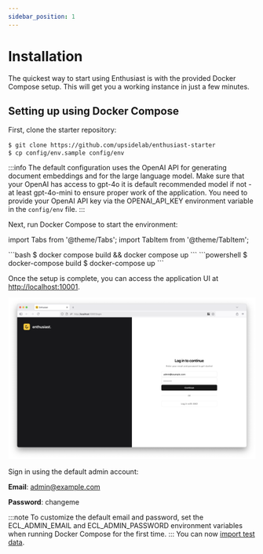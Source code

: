 ```yaml
---
sidebar_position: 1
---
```


# Installation

The quickest way to start using Enthusiast is with the provided Docker Compose setup. This will get you a working instance in just a few minutes.

## Setting up using Docker Compose

First, clone the starter repository:

```shell
$ git clone https://github.com/upsidelab/enthusiast-starter
$ cp config/env.sample config/env
```

:::info
The default configuration uses the OpenAI API for generating document embeddings and for the large language model. Make sure that your OpenAI has access to gpt-4o it is default recommended model if not - at least gpt-4o-mini to ensure proper work of the application.
You need to provide your OpenAI API key via the OPENAI_API_KEY environment variable in the `config/env` file.
:::

Next, run Docker Compose to start the environment:

import Tabs from '@theme/Tabs';
import TabItem from '@theme/TabItem';

<Tabs>
  <TabItem value="macos-linux" label="macOS/Linux" default>
    ```bash
    $ docker compose build && docker compose up
    ```
  </TabItem>
  <TabItem value="windows" label="Windows">
    ```powershell
    $ docker-compose build
    $ docker-compose up
    ```
  </TabItem>
</Tabs>


Once the setup is complete, you can access the application UI at [http://localhost:10001](http://localhost:10001).

![Login using the default credentials](./img/installation-login.png)

Sign in using the default admin account:

**Email**: admin@example.com

**Password**: changeme

:::note
To customize the default email and password, set the ECL_ADMIN_EMAIL and ECL_ADMIN_PASSWORD environment variables when running Docker Compose for the first time.
:::
You can now [import test data](/tools/enthusiast/docs/getting-started/import-test-data).
